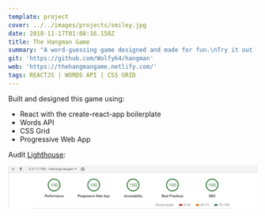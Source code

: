 ```yaml
---
template: project
cover: ../../images/projects/smiley.jpg
date: 2018-11-17T01:08:16.158Z
title: The Hangman Game
summary: "A word-guessing game designed and made for fun.\nTry it out ! \U0001F579"
git: 'https://github.com/Wolfy64/hangman'
web: 'https://thehangmangame.netlify.com/'
tags: REACTJS | WORDS API | CSS GRID
---
```

Built and designed this game using:

* React with the create-react-app boilerplate
* Words API
* CSS Grid
* Progressive Web App

Audit [Lighthouse](https://developers.google.com/web/tools/lighthouse/#devtools):

![Audit on the hangman game](../../images/projects/audit-hangmangame.png)
